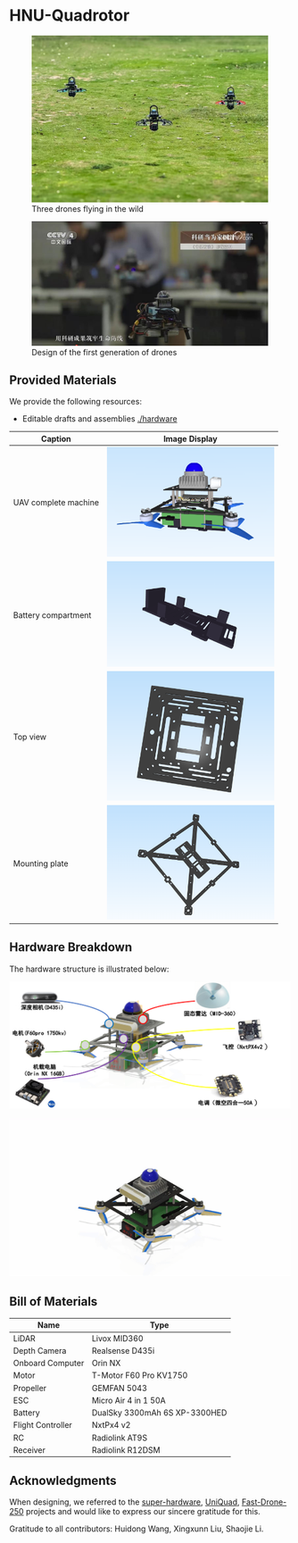 
# HNU-Quadrotor


<figure>
    <img src="./figs/cover.png" width="600">
    <figcaption>Three drones flying in the wild</figcaption>
</figure>
<figure>
    <img src="./figs/cover2.jpg" width="600">
    <figcaption>Design of the first generation of drones</figcaption>
</figure>


## Provided Materials

We provide the following resources:

* Editable drafts and assemblies [./hardware](./hardware)

| Caption               | Image Display                |
|-----------------------|------------------------------|
| UAV complete machine          | <img src="./figs/hnu-quadrotor.png" width="300"> |
| Battery compartment   | <img src="./figs/Battery compartment.png" width="300"> |
| Top view              | <img src="./figs/top.png" width="300">               |
| Mounting plate        | <img src="./figs/Mounting Plate.png" width="300">    |

## Hardware Breakdown

The hardware structure is illustrated below:

![](./figs/hardware.png)


![](./figs/gif.gif)
## Bill of Materials


| Name                 | Type                          |
| -------------------- | ----------------------------- |
| LiDAR                | Livox MID360                  |
| Depth Camera         | Realsense D435i              |
| Onboard Computer     | Orin NX                   |
| Motor                | T-Motor F60 Pro KV1750            |
| Propeller            |  GEMFAN 5043                      |
| ESC                  | Micro Air  4 in 1   50A    |
| Battery              | DualSky 3300mAh 6S XP-3300HED |
| Flight Controller    | NxtPx4 v2                       |
| RC                   | Radiolink AT9S                |
| Receiver             | Radiolink R12DSM              |


## Acknowledgments

When designing, we referred to the [super-hardware](https://github.com/hku-mars/SUPER-Hardware), [UniQuad](https://github.com/HKUST-Aerial-Robotics/UniQuad), [Fast-Drone-250](https://github.com/ZJU-FAST-Lab/Fast-Drone-250) projects and would like to express our sincere gratitude for this.

Gratitude to all contributors: Huidong Wang, Xingxunn  Liu, Shaojie Li.